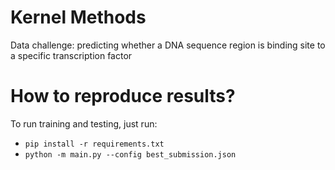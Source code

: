 # Kernel Methods
Data challenge: predicting whether a DNA sequence region is binding site to a specific transcription factor

# How to reproduce results?
To run training and testing, just run:
* `pip install -r requirements.txt`
* `python -m main.py --config best_submission.json` 
